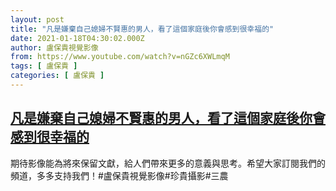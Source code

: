 ```yaml
---
layout: post
title: "凡是嫌棄自己媳婦不賢惠的男人，看了這個家庭後你會感到很幸福的"
date: 2021-01-18T04:30:02.000Z
author: 盧保貴視覺影像
from: https://www.youtube.com/watch?v=nGZc6XWLmqM
tags: [ 盧保貴 ]
categories: [ 盧保貴 ]
---
```

<!--1610944202000-->
[凡是嫌棄自己媳婦不賢惠的男人，看了這個家庭後你會感到很幸福的](https://www.youtube.com/watch?v=nGZc6XWLmqM)
------

<div>
期待影像能為將來保留文獻，給人們帶來更多的意義與思考。希望大家訂閱我們的頻道，多多支持我們！#盧保貴視覺影像#珍貴攝影#三農
</div>
